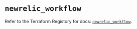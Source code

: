 # `newrelic_workflow`

Refer to the Terraform Registory for docs: [`newrelic_workflow`](https://registry.terraform.io/providers/newrelic/newrelic/3.21.3/docs/resources/workflow).
